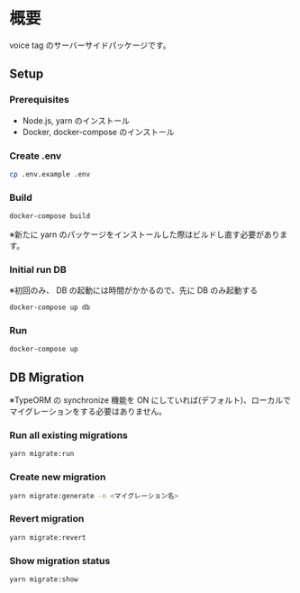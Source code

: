 # 概要

voice tag のサーバーサイドパッケージです。

## Setup

### Prerequisites

- Node.js, yarn のインストール
- Docker, docker-compose のインストール

### Create .env

```bash
cp .env.example .env
```

### Build

```bash
docker-compose build
```

※新たに yarn のパッケージをインストールした際はビルドし直す必要があります。

### Initial run DB

※初回のみ、 DB の起動には時間がかかるので、先に DB のみ起動する

```bash
docker-compose up db
```

### Run

```bash
docker-compose up
```

## DB Migration

※TypeORM の synchronize 機能を ON にしていれば(デフォルト)、ローカルでマイグレーションをする必要はありません。

### Run all existing migrations

```bash
yarn migrate:run
```

### Create new migration

```bash
yarn migrate:generate -n <マイグレーション名>
```

### Revert migration

```bash
yarn migrate:revert
```

### Show migration status

```bash
yarn migrate:show
```
